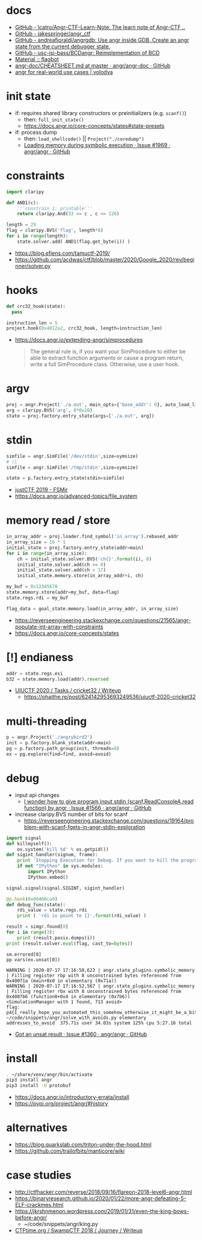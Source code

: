 # docs

- [GitHub \- lcatro/Angr\-CTF\-Learn\-Note: The learn note of Angr\-CTF \.\.](https://github.com/lcatro/Angr-CTF-Learn-Note)
- [GitHub \- jakespringer/angr\_ctf](https://github.com/jakespringer/angr_ctf)
- [GitHub \- andreafioraldi/angrgdb: Use angr inside GDB\. Create an angr state from the current debugger state\.](https://github.com/andreafioraldi/angrgdb)
- [GitHub \- usc\-isi\-bass/BCDangr: Reimplementation of BCD](https://github.com/usc-isi-bass/BCDangr)
- [Material :: flagbot](https://flagbot.ch/material/#lesson-5-constraint-solving-and-symbolic-execution-13-april-2020)
- [angr\-doc/CHEATSHEET\.md at master · angr/angr\-doc · GitHub](https://github.com/angr/angr-doc/blob/master/CHEATSHEET.md)
- [angr for real\-world use cases \| volodya](https://plowsec.github.io/angr-introspection-2024.html)

# init state

- if: requires shared library constructors or preinitializers (e.g. `scanf()`)
    - then: `full_init_state()`
    - https://docs.angr.io/core-concepts/states#state-presets
- if: process dump
    - then: `load_shellcode()` || `Project("./coredump")`
    - [Loading memory during symbolic execution · Issue \#1969 · angr/angr · GitHub](https://github.com/angr/angr/issues/1969)

# constraints

```python
import claripy

def AND1(c):
    '''constrain 1: printable'''
    return claripy.And(33 <= c , c <= 126)

length = 29
flag = claripy.BVS('flag', length*8)
for i in range(length):
    state.solver.add( AND1(flag.get_byte(i)) ) 
```

- https://blog.efiens.com/tamuctf-2019/
- https://github.com/acdwas/ctf/blob/master/2020/Google_2020/rev/beginner/solver.py

# hooks

```python
def crc32_hook(state):
  pass

instruction_len = 5
project.hook(0x4012a2, crc32_hook, length=instruction_len)
```

- https://docs.angr.io/extending-angr/simprocedures
    > The general rule is, if you want your SimProcedure to either be able to extract function arguments or cause a program return, write a full SimProcedure class. Otherwise, use a user hook.

# argv

```python
proj = angr.Project('./a.out', main_opts={'base_addr': 0}, auto_load_libs=False)
arg = claripy.BVS('arg', 8*0x20)
state = proj.factory.entry_state(args=['./a.out', arg])
```

# stdin

```python
simfile = angr.SimFile('/dev/stdin',size=symsize)
# ||
simfile = angr.SimFile('/tmp/stdin',size=symsize)

state = p.factory.entry_state(stdin=simfile)
```

- [justCTF 2019 - FSMir](https://ctftime.org/writeup/17632)
- https://docs.angr.io/advanced-topics/file_system

# memory read / store

```python
in_array_addr = proj.loader.find_symbol('in_array').rebased_addr
in_array_size = 16 * 1
initial_state = proj.factory.entry_state(addr=main)
for i in range(in_array_size):
    ch = initial_state.solver.BVS('ch{}'.format(i), 8)
    initial_state.solver.add(ch >= 0)
    initial_state.solver.add(ch < 17)
    initial_state.memory.store(in_array_addr+i, ch)

my_buf = 0x12345678
state.memory.store(addr=my_buf, data=flag)
state.regs.rdi = my_buf

flag_data = goal_state.memory.load(in_array_addr, in_array_size)
```

- https://reverseengineering.stackexchange.com/questions/21565/angr-populate-int-array-with-constraints
- https://docs.angr.io/core-concepts/states

# [!] endianess

```python
addr = state.regs.esi
b32 = state.memory.load(addr).reversed
```

- [UIUCTF 2020 / Tasks / cricket32 / Writeup](https://ctftime.org/writeup/22420)
    - https://ohaithe.re/post/624142953693249536/uiuctf-2020-cricket32

# multi-threading

```python
p = angr.Project('./angrybird2')
init = p.factory.blank_state(addr=main)
pg = p.factory.path_group(init, threads=8)
ex = pg.explore(find=find, avoid=avoid)
```

# debug

- input api changes
    - [I wonder how to give program input stdin \(scanf,ReadConsoleA,read function\) by angr · Issue \#1566 · angr/angr · GitHub](https://github.com/angr/angr/issues/1566)
- increase claripy.BVS number of bits for scanf
    - https://reverseengineering.stackexchange.com/questions/19164/problem-with-scanf-fgets-in-angr-stdin-exploration

```python
import signal
def killmyself():
    os.system('kill %d' % os.getpid())
def sigint_handler(signum, frame):
    print 'Stopping Execution for Debug. If you want to kill the programm issue: killmyself()'
    if not "IPython" in sys.modules:
        import IPython
        IPython.embed()

signal.signal(signal.SIGINT, sigint_handler)

@p.hook(0x00400ca9)
def debug_func(state):
    rdi_value = state.regs.rdi
    print ( 'rdi is point to {}'.format(rdi_value) )

result = simgr.found[0]
for i in range(3):
    print (result.posix.dumps(i))
print (result.solver.eval(flag, cast_to=bytes))
```

```
sm.errored[0]
pp vars(ex.unsat[0])

WARNING | 2020-07-17 17:16:50,623 | angr.state_plugins.symbolic_memory | Filling register rbp with 8 unconstrained bytes referenced from 0x40071a (main+0x0 in elementary (0x71a))
WARNING | 2020-07-17 17:16:52,567 | angr.state_plugins.symbolic_memory | Filling register rbx with 8 unconstrained bytes referenced from 0x4007b6 (function0+0x4 in elementary (0x7b6))
<SimulationManager with 1 found, 713 avoid>
flag: p4{I_really_hope_you_automated_this_somehow_otherwise_it_might_be_a_bit_frustrating_to_do_this_manually}????????????????????????
~/code/snippets/angr/solve_with_avoids.py elementary addresses_to_avoid  375.71s user 34.03s system 125% cpu 5:27.16 total
```

- [Got an unsat result · Issue \#1360 · angr/angr · GitHub](https://github.com/angr/angr/issues/1360)

# install

```bash
. ~/share/venv/angr/bin/activate
pip3 install angr
pip3 install -U protobuf
```

- https://docs.angr.io/introductory-errata/install
- https://pypi.org/project/angr/#history

# alternatives

- https://blog.quarkslab.com/triton-under-the-hood.html
- https://github.com/trailofbits/manticore/wiki

# case studies

- http://ctfhacker.com/reverse/2018/09/16/flareon-2018-level6-angr.html
- https://binaryresearch.github.io/2020/01/22/more-angr-defeating-5-ELF-crackmes.html
- https://jkrshnmenon.wordpress.com/2019/01/31/even-the-king-bows-before-angr/
    - ~/code/snippets/angr/king.py
- [CTFtime\.org / SwampCTF 2018 / Journey / Writeup](https://ctftime.org/writeup/9452)

